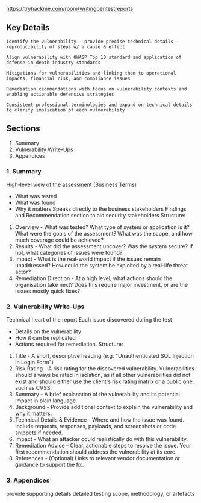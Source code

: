 https://tryhackme.com/room/writingpentestreports

## Key Details
```
Identify the vulnerability - provide precise technical details - reproducibility of steps w/ a cause & effect

Align vulnerability with OWASP Top 10 standard and application of defense-in-depth industry standards

Mitigations for vulnerabilities and linking them to operational impacts, financial risk, and compliance issues

Remediation ceommendations with focus on vulnerability contexts and enabling actionable defensive strategies

Consistent professional terminologies and expand on technical details to clarify implication of each vulnerability
```

## Sections
1. Summary
2. Vulnerability Write-Ups
3. Appendices

### 1. Summary
High-level view of the assessment (Business Terms)
- What was tested
- What was found
- Why it matters
Speaks directly to the business stakeholders
Findings and Recommendation section to aid security stakeholders
Structure:
1. Overview - What was tested? What type of system or application is it? What were the goals of the assessment? What was the scope, and how much coverage could be achieved?
2. Results - What did the assessment uncover? Was the system secure? If not, what categories of issues were found?
3. Impact - What is the real-world impact if the issues remain unaddressed? How could the system be exploited by a real-life threat actor?
4. Remediation Direction - At a high level, what actions should the organisation take next? Does this require major investment, or are the issues mostly quick fixes?

### 2. Vulnerability Write-Ups
Technical heart of the report
Each issue discovered during the test
- Details on the vulnerability
- How it can be replicated
- Actions required for remediation.
Structure:
1. Title - A short, descriptive heading (e.g. "Unauthenticated SQL Injection in Login Form")
2. Risk Rating - A risk rating for the discovered vulnerability. Vulnerabilities should always be rated in isolation, as if all other vulnerabilities did not exist and should either use the client's risk rating matrix or a public one, such as CVSS.
3. Summary - A brief explanation of the vulnerability and its potential impact in plain language.
4. Background - Provide additional context to explain the vulnerability and why it matters.
5. Technical Details & Evidence - Where and how the issue was found. Include requests, responses, payloads, and screenshots or code snippets if needed.
6. Impact - What an attacker could realistically do with this vulnerability.
7. Remediation Advice - Clear, actionable steps to resolve the issue. Your first recommendation should address the vulnerability at its core.
8. References - (Optional) Links to relevant vendor documentation or guidance to support the fix.


### 3. Appendices
provide supporting details
detailed testing scope, methodology, or artefacts
